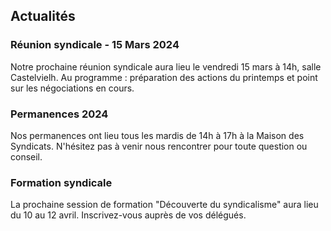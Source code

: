 ## Actualités

### Réunion syndicale - 15 Mars 2024

Notre prochaine réunion syndicale aura lieu le vendredi 15 mars à 14h, salle Castelvielh.
Au programme : préparation des actions du printemps et point sur les négociations en cours.

### Permanences 2024

Nos permanences ont lieu tous les mardis de 14h à 17h à la Maison des Syndicats.
N'hésitez pas à venir nous rencontrer pour toute question ou conseil.

### Formation syndicale

La prochaine session de formation "Découverte du syndicalisme" aura lieu du 10 au 12 avril.
Inscrivez-vous auprès de vos délégués.
